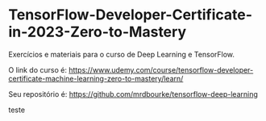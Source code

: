 # TensorFlow-Developer-Certificate-in-2023-Zero-to-Mastery

Exercícios e materiais para o curso de Deep Learning e TensorFlow.

O link do curso é: https://www.udemy.com/course/tensorflow-developer-certificate-machine-learning-zero-to-mastery/learn/

 Seu repositório é: https://github.com/mrdbourke/tensorflow-deep-learning

teste
